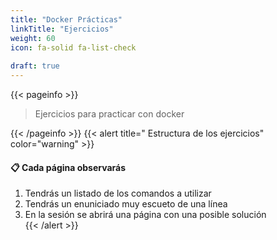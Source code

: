 ```yaml
---
title: "Docker Prácticas"
linkTitle: "Ejercicios"
weight: 60
icon: fa-solid fa-list-check
  
draft: true    
---
```


{{< pageinfo >}}
> Ejercicios para practicar con docker

{{< /pageinfo >}}
{{< alert title=" Estructura de los ejercicios" color="warning" >}}
#### :clipboard: Cada página observarás
1. Tendrás un listado de los comandos a utilizar
2. Tendrás un enuniciado muy escueto de una línea
3. En la sesión se abrirá una página con una posible solución  
{{< /alert >}}


